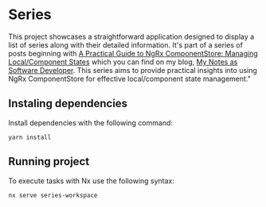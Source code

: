 # Series
This project showcases a straightforward application designed to display a list of series along with their detailed information. It's part of a series of posts beginning with [A Practical Guide to NgRx ComponentStore: Managing Local/Component States](https://arcadioquintero.com/a-practical-guide-to-ngrx-componentstore-managing-localcomponent-states) which you can find on my blog, [My Notes as Software Developer](https://arcadioquintero.com). This series aims to provide practical insights into using NgRx ComponentStore for effective local/component state management."

## Instaling dependencies

Install dependencies with the following command:

```
yarn install
```

## Running project

To execute tasks with Nx use the following syntax:

```
nx serve series-workspace
```
